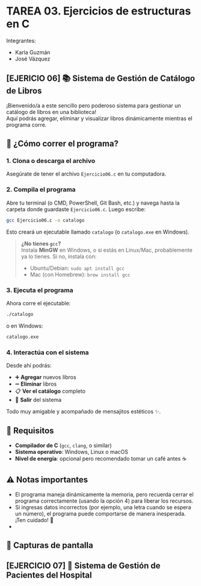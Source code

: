 # TAREA 03. Ejercicios de estructuras en C 
Integrantes:
- Karla Guzmán
- José Vázquez
## [EJERICIO 06] 📚 Sistema de Gestión de Catálogo de Libros
¡Bienvenido/a a este sencillo pero poderoso sistema para gestionar un catálogo de libros en una biblioteca!  
Aquí podrás agregar, eliminar y visualizar libros dinámicamente mientras el programa corre.

## 🚀 ¿Cómo correr el programa?

### 1. Clona o descarga el archivo
Asegúrate de tener el archivo `Ejercicio06.c` en tu computadora.

### 2. Compila el programa
Abre tu terminal (o CMD, PowerShell, Git Bash, etc.) y navega hasta la carpeta donde guardaste `Ejercicio06.c`. Luego escribe:

```bash
gcc Ejercicio06.c -o catalogo
```

Esto creará un ejecutable llamado `catalogo` (o `catalogo.exe` en Windows).

> **¿No tienes `gcc`?**  
> Instala **MinGW** en Windows, o si estás en Linux/Mac, probablemente ya lo tienes. Si no, instala con:  
> - Ubuntu/Debian: `sudo apt install gcc`
> - Mac (con Homebrew): `brew install gcc`

### 3. Ejecuta el programa
Ahora corre el ejecutable:

```bash
./catalogo
```
o en Windows:

```bash
catalogo.exe
```

### 4. Interactúa con el sistema
Desde ahí podrás:
- ➕ **Agregar** nuevos libros
- ➖ **Eliminar** libros
- 📋 **Ver el catálogo** completo
- 🚪 **Salir** del sistema

Todo muy amigable y acompañado de mensajitos estéticos ✨.

## 📄 Requisitos

- **Compilador de C** (`gcc`, `clang`, o similar)
- **Sistema operativo**: Windows, Linux o macOS
- **Nivel de energía**: opcional pero recomendado tomar un café antes ☕️

## ⚠️ Notas importantes

- El programa maneja dinámicamente la memoria, pero recuerda cerrar el programa correctamente (usando la opción 4) para liberar los recursos.
- Si ingresas datos incorrectos (por ejemplo, una letra cuando se espera un número), el programa puede comportarse de manera inesperada. ¡Ten cuidado! 🧨
- 
## 📸 Capturas de pantalla


## [EJERCICIO 07] 🏥 Sistema de Gestión de Pacientes del Hospital
